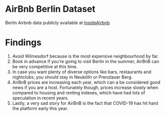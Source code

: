 # AirBnb Berlin Dataset

Berlin Airbnb data publicly available at [InsideAirbnb](http://insideairbnb.com/berlin)

# Findings

1. Avoid Wilmesdorf because is the most expensive neighbourhood by far. 
2. Book in advance if you’re going to visit Berlin in the summer, AirBnB can be very competitive at this time. 
3. In case you want plenty of diverse options like bars, restaurants and nightclubs, you should stay in Neukölln or Prenzlauer Berg.
4. AirBnB prices are increasing each year, which can a be considered good news if you are a host. Fortunately though, prices increase slowly when compared to housing and renting indexes, which have had lots of speculation in recent years.
5. Lastly, a very sad story for AirBnB is the fact that COVID-19 has hit hard the platform early this year.